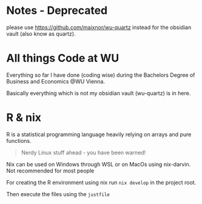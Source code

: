 
# Notes - Deprecated

please use https://github.com/maixnor/wu-quartz instead for the obsidian vault (also know as quartz).

# All things Code at WU

Everything so far I have done (coding wise) during the Bachelors Degree of Business and Economics @WU Vienna.

Basically everything which is not my obsidian vault (wu-quartz) is in here.

# R & nix

R is a statistical programming language heavily relying on arrays and pure functions.

>Nerdy Linux stuff ahead - you have been warned! 

Nix can be used on Windows through WSL or on MacOs using nix-darvin. Not recommended for most people

For creating the R environment using nix run `nix develop` in the project root.

Then execute the files using the `justfile`

